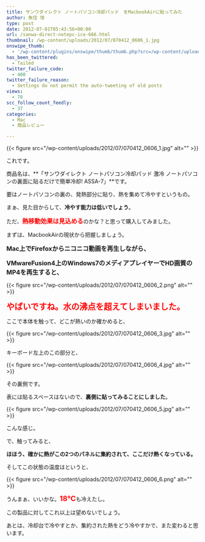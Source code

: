 ```yaml
---
title: サンワダイレクト ノートパソコン冷却パッド　をMacbookAirに貼ってみた
author: 魚住 惇
type: post
date: 2012-07-01T05:43:56+00:00
url: /sanwa-direct-notepc-ice-666.html
thumbnail: /wp-content/uploads/2012/07/070412_0606_1.jpg
onswipe_thumb:
  - '/wp-content/plugins/onswipe/thumb/thumb.php?src=/wp-content/uploads/2012/07/070412_0606_5.jpg&amp;w=600&amp;h=800&amp;zc=1&amp;q=75&amp;f=0'
has_been_twittered:
  - failed
twitter_failure_code:
  - 400
twitter_failure_reason:
  - Settings do not permit the auto-tweeting of old posts
views:
  - 70
scc_follow_count_feedly:
  - 37
categories:
  - Mac
  - 商品レビュー

---
```

{{< figure src="/wp-content/uploads/2012/07/070412_0606_1.jpg" alt="" >}}

<!--more-->

これです。

商品名は、**「サンワダイレクト ノートパソコン冷却パッド 激冷 ノートパソコンの裏面に貼るだけで簡単冷却! ASSA-7」**です。</p> 

要はノートパソコンの裏の、発熱部分に貼り、熱を集めて冷やすというもの。</p> 

まぁ、見た目からして、**冷やす能力は低いでしょう**。

ただ、<span style="color: red; font-size: 12pt;"><b>熱移動効果は見込める</b></span>のかな？と思って購入してみました。</p> 

まずは、MacbookAirの現状から把握しましょう。

<span style="font-size: 12pt;"><b>Mac上でFirefoxからニコニコ動画を再生しながら、</b></span>

<span style="font-size: 12pt;"><b>VMwareFusion4上のWindows7のメディアプレイヤーでHD画質のMP4を再生すると、</b></span>

{{< figure src="/wp-content/uploads/2012/07/070412_0606_2.png" alt="" >}} </p> 

<span style="color: red; font-size: 16pt;"><b>やばいですね。水の沸点を超えてしまいました。</b></span></p> 

ここで本体を触って、どこが熱いのか確かめると、

{{< figure src="/wp-content/uploads/2012/07/070412_0606_3.jpg" alt="" >}} 

キーボード左上のこの部分と、</p> 

{{< figure src="/wp-content/uploads/2012/07/070412_0606_4.jpg" alt="" >}} 

その裏側です。</p> 

表には貼るスペースはないので、**裏側に貼ってみることにしました**。

{{< figure src="/wp-content/uploads/2012/07/070412_0606_5.jpg" alt="" >}} 

こんな感じ。</p> 

で、触ってみると、

**ほほう、確かに熱がこの2つのパネルに集約されて、ここだけ熱くなっている。**</p> 

そしてこの状態の温度はというと、

{{< figure src="/wp-content/uploads/2012/07/070412_0606_6.png" alt="" >}} </p> 

うんまぁ、いいかな。<span style="color: red; font-size: 14pt;"><b>18℃</b></span>も冷えたし。</p> 

この製品に対してこれ以上は望めないでしょう。

あとは、冷却台で冷やすとか、集約された熱をどう冷やすかで、また変わると思います。